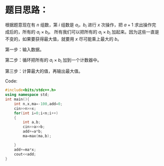 # 题目思路：

根据题意现在有 $n$ 组数，第 $i$ 组数是 $a_i$，$b_i$ 进行 $x$ 次操作，把 $a+1$ 求出操作完成后的，所有的 $a_i \times b_i$。 所有我们可以把所有的 $a_i  \times b_i$ 加起来。因为这些一直是不变的，如果要获得最大值，就要用 $x$ 尽可能乘上最大的 $b$。

第一步：输入数据。
 
第二步：循环把所有的 $a_i \times b_i$ 加到一个计数器中。
 
第三步：计算最大的值，再输出最大值。

 Code:
```cpp
#include<bits/stdc++.h>
using namespace std;
int main(){
    int n,x,ma=-100,add=0;
    cin>>n>>x;
    for(int i=0;i<n;i++)
    {
        int a,b;
        cin>>a>>b;
        add+=a*b;
        ma=max(ma,b);

    }
    add+=ma*x;
    cout<<add;
}
```

